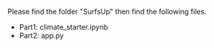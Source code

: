 Please find the folder "SurfsUp" then find the following files. 
  - Part1: climate_starter.ipynb
  - Part2: app.py
